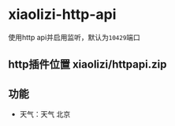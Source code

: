 # xiaolizi-http-api
使用http api并启用监听，默认为`10429`端口

## http插件位置 xiaolizi/httpapi.zip

## 功能
- 天气：天气 北京

